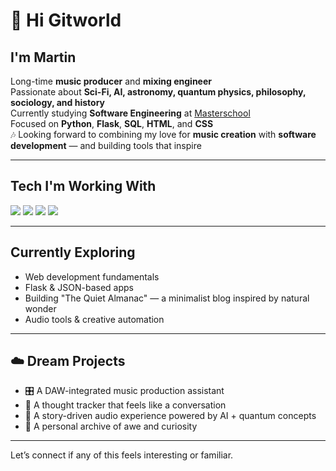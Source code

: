 # 👋 Hi Gitworld

## I'm Martin

Long-time **music producer** and **mixing engineer**  
Passionate about **Sci-Fi, AI, astronomy, quantum physics, philosophy, sociology, and history**  
Currently studying **Software Engineering** at [Masterschool](https://www.masterschool.com)  
Focused on **Python**, **Flask**, **SQL**, **HTML**, and **CSS**  
🎶 Looking forward to combining my love for **music creation** with **software development** — and building tools that inspire

---

## Tech I'm Working With

<p>
  <img src="https://img.shields.io/badge/-Python-3776AB?style=for-the-badge&logo=python&logoColor=white">
  <img src="https://img.shields.io/badge/-Flask-000000?style=for-the-badge&logo=flask&logoColor=white">
  <img src="https://img.shields.io/badge/-HTML5-E34F26?style=for-the-badge&logo=html5&logoColor=white">
  <img src="https://img.shields.io/badge/-CSS3-1572B6?style=for-the-badge&logo=css3&logoColor=white">
  
</p>

---

## Currently Exploring

- Web development fundamentals  
- Flask & JSON-based apps 
- Building "The Quiet Almanac" — a minimalist blog inspired by natural wonder
- Audio tools & creative automation  

---

## ☁️ Dream Projects

- 🎛️ A DAW-integrated music production assistant  
- 🧠 A thought tracker that feels like a conversation  
- 🌌 A story-driven audio experience powered by AI + quantum concepts  
- 📖 A personal archive of awe and curiosity

---

Let’s connect if any of this feels interesting or familiar.





# 
